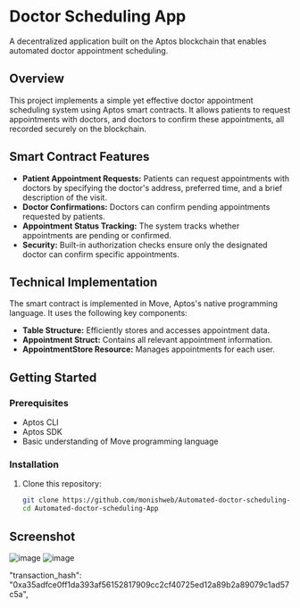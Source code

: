 # Doctor Scheduling App

A decentralized application built on the Aptos blockchain that enables automated doctor appointment scheduling.

## Overview
This project implements a simple yet effective doctor appointment scheduling system using Aptos smart contracts. It allows patients to request appointments with doctors, and doctors to confirm these appointments, all recorded securely on the blockchain.

## Smart Contract Features

- **Patient Appointment Requests:** Patients can request appointments with doctors by specifying the doctor's address, preferred time, and a brief description of the visit.  
- **Doctor Confirmations:** Doctors can confirm pending appointments requested by patients.  
- **Appointment Status Tracking:** The system tracks whether appointments are pending or confirmed.  
- **Security:** Built-in authorization checks ensure only the designated doctor can confirm specific appointments.

## Technical Implementation
The smart contract is implemented in Move, Aptos's native programming language. It uses the following key components:

- **Table Structure:** Efficiently stores and accesses appointment data.  
- **Appointment Struct:** Contains all relevant appointment information.  
- **AppointmentStore Resource:** Manages appointments for each user.

## Getting Started

### Prerequisites
- Aptos CLI  
- Aptos SDK  
- Basic understanding of Move programming language

### Installation

1. Clone this repository:
   ```bash
   git clone https://github.com/monishweb/Automated-doctor-scheduling-App.git
   cd Automated-doctor-scheduling-App

## Screenshot
![image](https://github.com/user-attachments/assets/2b94fdbf-d4ce-4766-a9a5-2a22f96d39ed)
![image](https://github.com/user-attachments/assets/ab9ec540-7443-4fc1-bf03-1b65843a1382)

"transaction_hash": "0xa35adfce0ff1da393af56152817909cc2cf40725ed12a89b2a89079c1ad57c5a",

